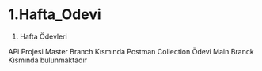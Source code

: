 # 1.Hafta_Odevi
1. Hafta Ödevleri

APi Projesi Master Branch Kısmında 
Postman Collection Ödevi Main Branck Kısmında bulunmaktadır
